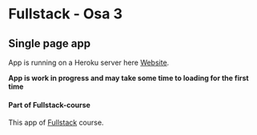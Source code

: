 # Fullstack - Osa 3

## Single page app

App is running on a Heroku server here [Website](https://fullstack3-backend.herokuapp.com/).

**App is work in progress and may take some time to loading for the first time**

#### Part of Fullstack-course

This app of [Fullstack](https://github.com/Viltska/fullstack-course) course.

